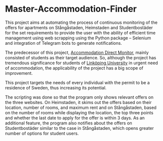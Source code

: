 # Master-Accommodation-Finder
This project aims at automating the process of continuous monitoring of the offers for apartments on Stångåstaden, Heimstaden and Studentbostäder for the set requirements to provide the user with the ability of efficient time management using web scrapping using the Python package – Selenium and integration of Telegram bots to generate notifications.

The predecessor of this project, [Accommodation Direct Monitor]([url](https://github.com/Prophet-Barnes/Accommodation-Direct-Monitor)), mainly consisted of students as their target audience. So, although the project has tremendous significance for students of [Linköping University]([url](https://liu.se/en)) in urgent need of accommodation, the applicability of the project has a big scope of improvement.

This project targets the needs of every individual with the permit to be a residence of Sweden, thus increasing its potential.

The scripting was done so that the program only shows relevant offers on the three websites. On Heimstaden, it skims out the offers based on their location, number of rooms, and maximum rent and on Stångåstaden, based on the number of rooms while displaying the location, the top three points and whether the last date to apply for the offer is within 3 days. As an additional feature, the program also notifies about the offers on Studentbostäder similar to the case in Stångåstaden, which opens greater number of options for student users.
